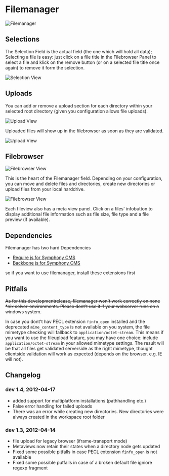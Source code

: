 # Filemanager

![Filemanager](http://dev.thomas-appel.com/symphony/assets/sym_fm_filemanager.png)

## Selections

The Selection Field is the actual field (the one which will hold all data);
Selecting a file is easy: just click on a file title in the Filebrowser Panel
to select a file and klick on the remove button (or on a selected file title
once again) to remove it form the selection.

![Selection View](http://dev.thomas-appel.com/symphony/assets/sym_fm_selection.png)

## Uploads

You can add or remove a upload section for each directory within your selected
root directory (given you configuration allows file uploads).

![Upload View](http://dev.thomas-appel.com/symphony/assets/sym_fm_upload_b.png)

Uploaded files will show up in the filebrowser as soon as they are validated.

![Upload View](http://dev.thomas-appel.com/symphony/assets/sym_fm_upload_c.png)

## Filebrowser

![Filebrowser View](http://dev.thomas-appel.com/symphony/assets/sym_fm_filebrowser.png)

This is the heart of the Filemanager field. Depending on your configuration, you
can move and delete files and directories, create new directories or upload
files from your local harddrive. 

![Filebrowser View](http://dev.thomas-appel.com/symphony/assets/sym_fm_filebrowser_meta.png)

Each fileview also has a meta view panel. Click on a files' infobutton to
display additional file information such as file size, file type and a file
preview (if available).

## Dependencies

Filemanager has two hard Dependencies
- [Require js for Symphony CMS][1]
- [Backbone js for Symphony CMS][2]

so if you want to use filemanager, install these extensions first

## Pitfalls 

<del>As for this developmentrelease, filemanager won't work correctly on none \*nix
selver-environments. Please dont't use it if your webserver runs on a windows
system.</del>

In case you dont't hav PECL extension `finfo_open` installed and the
deprecated `mime_content_type` is not available on you system, the file
mimetype checking will fallback to `application/octet-stream`. This means if you want to use the fileupload feature, you may have one choice: 
include `application/octet-stream` in your allowed mimetype settings. The
result will be that all files get validated serverside as the right mimetype, thought clientside validation will work as expected (depends on the browser. e.g. IE will not).

## Changelog

### dev 1.4, 2012-04-17

- added support for multiplatform installations (pathhandling etc.)
- False error handling for failed uploads
- There was an error while creating new directories. New directories were always created in the workspace root folder

### dev 1.3, 2012-04-14

- file upload for legacy browser (iframe-transport mode)
- Metaviews now retain their states when a directory node gets updated
- Fixed some possible pitfalls in case PECL extension `finfo_open` is not available
- Fixed some possible putfalls in case of a broken default file igniore regexp fragment			
   

[1]: https://github.com/iwyg/sym_requirejs
[2]: https://github.com/iwyg/sym_backbonejs
